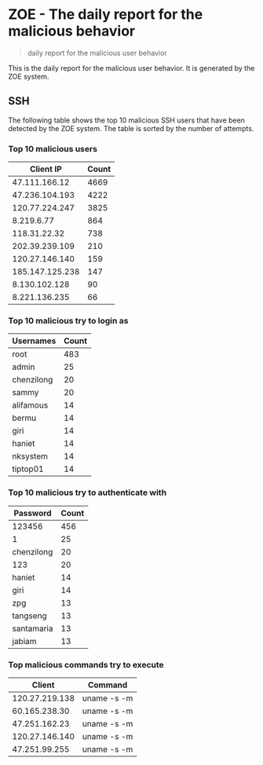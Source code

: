 # ZOE - The daily report for the malicious behavior

> daily report for the malicious user behavior

This is the daily report for the malicious user behavior. It is generated by the ZOE system.

## SSH

The following table shows the top 10 malicious SSH users that have been detected by the ZOE
system. The table is sorted by the number of attempts.

### Top 10 malicious users

| Client IP | Count    |
|-----------|----------|
| 47.111.166.12 | 4669 |
| 47.236.104.193 | 4222 |
| 120.77.224.247 | 3825 |
| 8.219.6.77 | 864 |
| 118.31.22.32 | 738 |
| 202.39.239.109 | 210 |
| 120.27.146.140 | 159 |
| 185.147.125.238 | 147 |
| 8.130.102.128 | 90 |
| 8.221.136.235 | 66 |

### Top 10 malicious try to login as

| Usernames | Count    |
|-----------|----------|
| root | 483 |
| admin | 25 |
| chenzilong | 20 |
| sammy | 20 |
| alifamous | 14 |
| bermu | 14 |
| giri | 14 |
| haniet | 14 |
| nksystem | 14 |
| tiptop01 | 14 |

### Top 10 malicious try to authenticate with

| Password | Count    |
|-----------|----------|
| 123456 | 456 |
| 1 | 25 |
| chenzilong | 20 |
| 123 | 20 |
| haniet | 14 |
| giri | 14 |
| zpg | 13 |
| tangseng | 13 |
| santamaria | 13 |
| jabiam | 13 |

### Top malicious commands try to execute

| Client | Command |
|--------|---------|
| 120.27.219.138 | uname -s -m |
| 60.165.238.30 | uname -s -m |
| 47.251.162.23 | uname -s -m |
| 120.27.146.140 | uname -s -m |
| 47.251.99.255 | uname -s -m |
